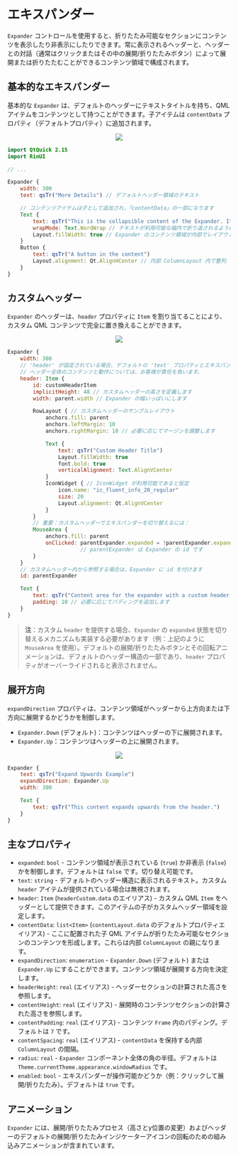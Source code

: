 # エキスパンダー

`Expander` コントロールを使用すると、折りたたみ可能なセクションにコンテンツを表示したり非表示にしたりできます。常に表示されるヘッダーと、ヘッダーとの対話（通常はクリックまたはその中の展開/折りたたみボタン）によって展開または折りたたむことができるコンテンツ領域で構成されます。

## 基本的なエキスパンダー

基本的な `Expander` は、デフォルトのヘッダーにテキストタイトルを持ち、QML アイテムをコンテンツとして持つことができます。子アイテムは `contentData` プロパティ（デフォルトプロパティ）に追加されます。

<div align="center">
  <img src="/assets/images/Layout/Expander/expander-basic.png"> <!-- Placeholder: 画像パスは確認または作成が必要です -->
</div>

```qml
import QtQuick 2.15
import RinUI

// ...

Expander {
    width: 300
    text: qsTr("More Details") // デフォルトヘッダー領域のテキスト

    // コンテンツアイテムは子として追加され、「contentData」の一部になります
    Text {
        text: qsTr("This is the collapsible content of the Expander. It can contain various QML items arranged in a column.")
        wrapMode: Text.WordWrap // テキストが利用可能な幅内で折り返されるようにします
        Layout.fillWidth: true // Expander のコンテンツ領域が内部でレイアウトを使用する場合 (実際には ColumnLayout を使用します)
    }
    Button {
        text: qsTr("A button in the content")
        Layout.alignment: Qt.AlignHCenter // 内部 ColumnLayout 内で整列
    }
}
```

## カスタムヘッダー

`Expander` のヘッダーは、`header` プロパティに `Item` を割り当てることにより、カスタム QML コンテンツで完全に置き換えることができます。

<div align="center">
  <img src="/assets/images/Layout/Expander/expander-custom-header.png"> <!-- Placeholder: 画像パスは確認または作成が必要です -->
</div>

```qml
Expander {
    width: 300
    // 'header' が設定されている場合、デフォルトの 'text' プロパティとエキスパンダーアイコンは表示されません。
    // ヘッダー全体のコンテンツと動作については、お客様が責任を負います。
    header: Item {
        id: customHeaderItem
        implicitHeight: 48 // カスタムヘッダーの高さを定義します
        width: parent.width // Expander の幅いっぱいにします

        RowLayout { // カスタムヘッダーのサンプルレイアウト
            anchors.fill: parent
            anchors.leftMargin: 10
            anchors.rightMargin: 10 // 必要に応じてマージンを調整します

            Text {
                text: qsTr("Custom Header Title")
                Layout.fillWidth: true
                font.bold: true
                verticalAlignment: Text.AlignVCenter
            }
            IconWidget { // IconWidget が利用可能であると仮定
                icon.name: "ic_fluent_info_20_regular"
                size: 20
                Layout.alignment: Qt.AlignVCenter
            }
        }
        // 重要：カスタムヘッダーでエキスパンダーを切り替えるには：
        MouseArea {
            anchors.fill: parent
            onClicked: parentExpander.expanded = !parentExpander.expanded 
                       // parentExpander は Expander の id です
        }
    }
    // カスタムヘッダー内から参照する場合は、Expander に id を付けます
    id: parentExpander 

    Text {
        text: qsTr("Content area for the expander with a custom header.")
        padding: 10 // 必要に応じてパディングを追加します
    }
}
```
> **注**：カスタム `header` を提供する場合、`Expander` の `expanded` 状態を切り替えるメカニズムも実装する必要があります（例：上記のように `MouseArea` を使用）。デフォルトの展開/折りたたみボタンとその回転アニメーションは、デフォルトのヘッダー構造の一部であり、`header` プロパティがオーバーライドされると表示されません。

## 展开方向

`expandDirection` プロパティは、コンテンツ領域がヘッダーから上方向または下方向に展開するかどうかを制御します。

*   `Expander.Down` (デフォルト)：コンテンツはヘッダーの下に展開されます。
*   `Expander.Up`：コンテンツはヘッダーの上に展開されます。

<div align="center">
  <img src="/assets/images/Layout/Expander/expander-direction.png"> <!-- Placeholder: 画像パスは確認または作成が必要です -->
</div>

```qml
Expander {
    text: qsTr("Expand Upwards Example")
    expandDirection: Expander.Up
    width: 300

    Text {
        text: qsTr("This content expands upwards from the header.")
    }
}
```

## 主なプロパティ

*   `expanded`: `bool` - コンテンツ領域が表示されている (`true`) か非表示 (`false`) かを制御します。デフォルトは `false` です。切り替え可能です。
*   `text`: `string` - デフォルトのヘッダー構造に表示されるテキスト。カスタム `header` アイテムが提供されている場合は無視されます。
*   `header`: `Item` (`headerCustom.data` のエイリアス) - カスタム QML `Item` をヘッダーとして提供できます。このアイテムの子がカスタムヘッダー領域を設定します。
*   `contentData`: `list<Item>` (`contentLayout.data` のデフォルトプロパティエイリアス) - ここに配置された子 QML アイテムが折りたたみ可能なセクションのコンテンツを形成します。これらは内部 `ColumnLayout` の親になります。
*   `expandDirection`: `enumeration` - `Expander.Down` (デフォルト) または `Expander.Up` にすることができます。コンテンツ領域が展開する方向を決定します。
*   `headerHeight`: `real` (エイリアス) - ヘッダーセクションの計算された高さを参照します。
*   `contentHeight`: `real` (エイリアス) - 展開時のコンテンツセクションの計算された高さを参照します。
*   `contentPadding`: `real` (エイリアス) - コンテンツ `Frame` 内のパディング。デフォルトは `7` です。
*   `contentSpacing`: `real` (エイリアス) - `contentData` を保持する内部 `ColumnLayout` の間隔。
*   `radius`: `real` - `Expander` コンポーネント全体の角の半径。デフォルトは `Theme.currentTheme.appearance.windowRadius` です。
*   `enabled`: `bool` - エキスパンダーが操作可能かどうか（例：クリックして展開/折りたたみ）。デフォルトは `true` です。

## アニメーション

`Expander` には、展開/折りたたみプロセス（高さとy位置の変更）およびヘッダーのデフォルトの展開/折りたたみインジケーターアイコンの回転のための組み込みアニメーションが含まれています。
```
